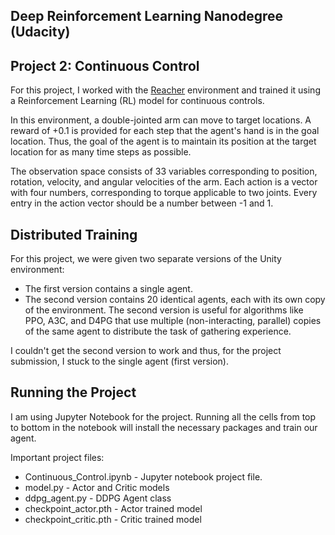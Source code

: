 ## Deep Reinforcement Learning Nanodegree (Udacity)
## Project 2: Continuous Control
For this project, I worked with the [Reacher](https://github.com/Unity-Technologies/ml-agents/blob/master/docs/Learning-Environment-Examples.md#reacher) environment and trained it using a Reinforcement Learning (RL) model  for continuous controls.

In this environment, a double-jointed arm can move to target locations. A reward of +0.1 is provided for each step that the agent's hand is in the goal location. Thus, the goal of the agent is to maintain its position at the target location for as many time steps as possible.

The observation space consists of 33 variables corresponding to position, rotation, velocity, and angular velocities of the arm. Each action is a vector with four numbers, corresponding to torque applicable to two joints. Every entry in the action vector should be a number between -1 and 1.

## Distributed Training
For this project, we were given two separate versions of the Unity environment:

- The first version contains a single agent.
- The second version contains 20 identical agents, each with its own copy of the environment.
The second version is useful for algorithms like PPO, A3C, and D4PG that use multiple (non-interacting, parallel) copies of the same agent to distribute the task of gathering experience.

I couldn't get the second version to work and thus, for the project submission, I stuck to the single agent (first version).

## Running the Project
I am using Jupyter Notebook for the project. Running all the cells from top to bottom in the notebook will install the necessary packages and train our agent.

Important project files:

- Continuous_Control.ipynb - Jupyter notebook project file.
- model.py - Actor and Critic models
- ddpg_agent.py - DDPG Agent class
- checkpoint_actor.pth - Actor trained model
- checkpoint_critic.pth - Critic trained model
